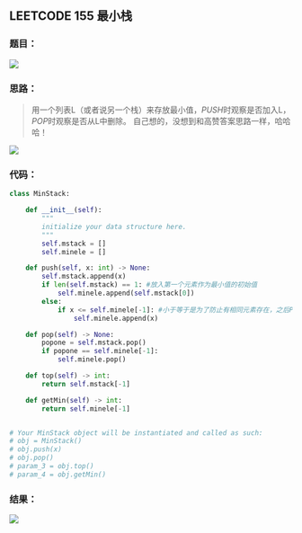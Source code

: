 ## LEETCODE 155 最小栈

### 题目：
<img src = "D:\Markdown\LEETCODE\questions\0155.png">


### 思路：

> 用一个列表L（或者说另一个栈）来存放最小值，$PUSH$时观察是否加入L，$POP$时观察是否从L中删除。
> 自己想的，没想到和高赞答案思路一样，哈哈哈！

<img src = "D:\Markdown\LEETCODE\questions\0155a.gif">


### 代码：

```python
class MinStack:

    def __init__(self):
        """
        initialize your data structure here.
        """
        self.mstack = []
        self.minele = []

    def push(self, x: int) -> None:
        self.mstack.append(x)
        if len(self.mstack) == 1: #放入第一个元素作为最小值的初始值
            self.minele.append(self.mstack[0])
        else:
            if x <= self.minele[-1]: #小于等于是为了防止有相同元素存在，之后POP会有问题
                self.minele.append(x)

    def pop(self) -> None:
        popone = self.mstack.pop()
        if popone == self.minele[-1]:
            self.minele.pop()

    def top(self) -> int:
        return self.mstack[-1]

    def getMin(self) -> int:
        return self.minele[-1]


# Your MinStack object will be instantiated and called as such:
# obj = MinStack()
# obj.push(x)
# obj.pop()
# param_3 = obj.top()
# param_4 = obj.getMin()
```

### 结果：
<img src = "D:\Markdown\LEETCODE\questions\0155r.png">